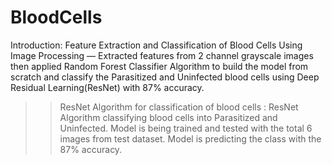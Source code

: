 # BloodCells
Introduction:
Feature Extraction and Classification of Blood Cells Using Image Processing — Extracted features from 2 channel grayscale images then applied Random Forest Classifier Algorithm to build the model from scratch and classify the Parasitized and Uninfected blood cells using Deep Residual Learning(ResNet) with 87% accuracy.

>>ResNet Algorithm for classification of blood cells :
ResNet Algorithm classifying blood cells into Parasitized and Uninfected. Model is being trained and tested with the total 6  images from test dataset. Model is predicting the class with the 87% accuracy.


